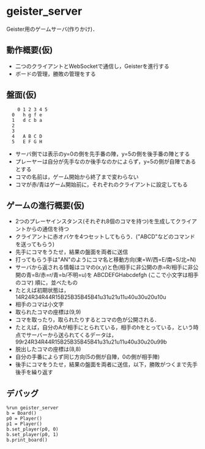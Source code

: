# geister_server

Geister用のゲームサーバ(作りかけ)．

## 動作概要(仮)
- 二つのクライアントとWebSocketで通信し，Geisterを進行する
- ボードの管理，勝敗の管理をする

## 盤面(仮)
        0 1 2 3 4 5
      0   h g f e
      1   d c b a
      2
      3
      4   A B C D
      5   E F G H
- サーバ側では表示のy=0の側を先手番の陣，y=5の側を後手番の陣とする
- プレーヤーは自分が先手なのか後手なのかによらず，y=5の側が自陣であるとする
- コマの名前は，ゲーム開始から終了まで変わらない
- コマが赤/青はゲーム開始前に，それぞれのクライアントに設定してもる

## ゲームの進行概要(仮)
- 2つのプレーヤインスタンス(それぞれ8個のコマを持つ)を生成してクライアントからの通信を待つ
- クライアントに赤オバケを4つセットしてもらう．("ABCD"などのコマンドを送ってもらう)
- 先手にコマをうたせ，結果の盤面を両者に送信
 - 打ってもらう手は"AN"のようにコマ名と移動方向(東=W/西=E/南=S/北=N)
 - サーバから返される情報はコマの(x,y)と色(相手に非公開の赤=R/相手に非公開の青=B/赤=r/青=b/不明=u)を ABCDEFGHabcdefgh (ここで小文字は相手のコマ) 順に，並べたもの
  - たとえば初期状態は，14R24R34R44R15B25B35B45B41u31u21u11u40u30u20u10u
 - 相手のコマは小文字
 - 取られたコマの座標は(9,9)
  - コマを取ったり，取られたりするとコマの色が公開される．
   - たとえば，自分のAが相手にとられている，相手のhをとっている，という時点でサーバーから送られてくるデータは，99r24R34R44R15B25B35B45B41u31u21u11u40u30u20u99b
 - 脱出したコマの座標は(8,8)
 - 自分の手番によらず同じ方向(5の側が自陣，0の側が相手陣)
- 後手にコマをうたせ，結果の盤面を両者に送信，以下，勝敗がつくまで先手後手を繰り返す

## デバッグ
    %run geister_server
    b = Board()
    p0 = Player()
    p1 = Player()
    b.set_player(p0, 0)
    b.set_player(p0, 1)
    b.print_board()
